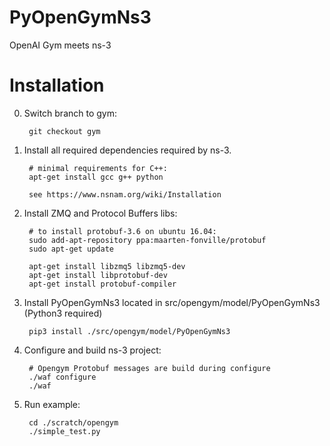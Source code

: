 PyOpenGymNs3
============

OpenAI Gym meets ns-3

Installation
============

0. Switch branch to gym:

		git checkout gym

1. Install all required dependencies required by ns-3.

		# minimal requirements for C++:
		apt-get install gcc g++ python

		see https://www.nsnam.org/wiki/Installation

2. Install ZMQ and Protocol Buffers libs:

		# to install protobuf-3.6 on ubuntu 16.04:
		sudo add-apt-repository ppa:maarten-fonville/protobuf
		sudo apt-get update

		apt-get install libzmq5 libzmq5-dev
		apt-get install libprotobuf-dev
		apt-get install protobuf-compiler

3. Install PyOpenGymNs3 located in src/opengym/model/PyOpenGymNs3 (Python3 required)

		pip3 install ./src/opengym/model/PyOpenGymNs3

4. Configure and build ns-3 project:

		# Opengym Protobuf messages are build during configure
		./waf configure
		./waf

5. Run example:

		cd ./scratch/opengym
		./simple_test.py
